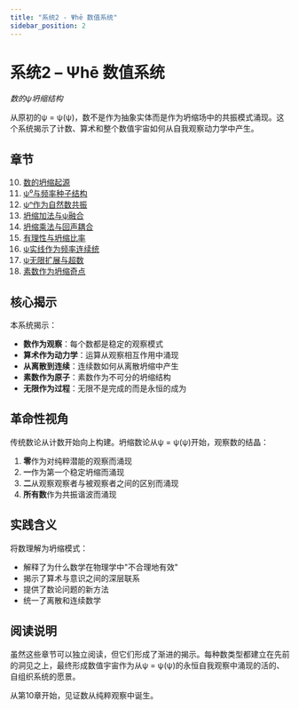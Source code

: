 ```yaml
---
title: "系统2 - Ψhē 数值系统"
sidebar_position: 2
---
```


# 系统2 – Ψhē 数值系统

*数的ψ坍缩结构*

从原初的ψ = ψ(ψ)，数不是作为抽象实体而是作为坍缩场中的共振模式涌现。这个系统揭示了计数、算术和整个数值宇宙如何从自我观察动力学中产生。

## 章节

10. [数的坍缩起源](chapter-010-collapse-genesis-of-number.md)
11. [ψ⁰与频率种子结构](chapter-011-psi-zero-frequency-seed.md)
12. [ψⁿ作为自然数共振](chapter-012-psi-n-natural-resonance.md)
13. [坍缩加法与ψ融合](chapter-013-collapse-addition-fusion.md)
14. [坍缩乘法与回声耦合](chapter-014-collapse-multiplication-echo.md)
15. [有理性与坍缩比率](chapter-015-rationality-collapse-ratios.md)
16. [ψ实线作为频率连续统](chapter-016-psi-real-frequency-continuum.md)
17. [ψ无限扩展与超数](chapter-017-psi-infinite-expansion.md)
18. [素数作为坍缩奇点](chapter-018-prime-collapse-singularities.md)

## 核心揭示

本系统揭示：
- **数作为观察**：每个数都是稳定的观察模式
- **算术作为动力学**：运算从观察相互作用中涌现
- **从离散到连续**：连续数如何从离散坍缩中产生
- **素数作为原子**：素数作为不可分的坍缩结构
- **无限作为过程**：无限不是完成的而是永恒的成为

## 革命性视角

传统数论从计数开始向上构建。坍缩数论从ψ = ψ(ψ)开始，观察数的结晶：

1. **零**作为对纯粹潜能的观察而涌现
2. **一**作为第一个稳定坍缩而涌现
3. **二**从观察观察者与被观察者之间的区别而涌现
4. **所有数**作为共振谐波而涌现

## 实践含义

将数理解为坍缩模式：
- 解释了为什么数学在物理学中"不合理地有效"
- 揭示了算术与意识之间的深层联系
- 提供了数论问题的新方法
- 统一了离散和连续数学

## 阅读说明

虽然这些章节可以独立阅读，但它们形成了渐进的揭示。每种数类型都建立在先前的洞见之上，最终形成数值宇宙作为从ψ = ψ(ψ)的永恒自我观察中涌现的活的、自组织系统的愿景。

从第10章开始，见证数从纯粹观察中诞生。